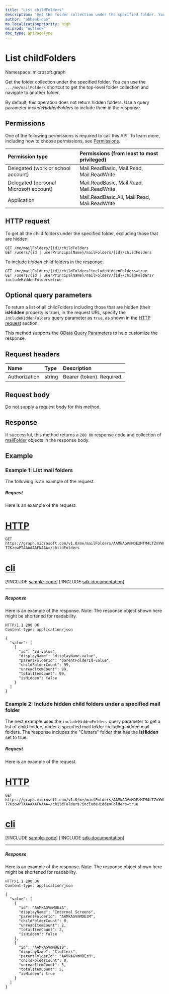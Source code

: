 ```yaml
---
title: "List childFolders"
description: "Get the folder collection under the specified folder. You can use the `.../me/MailFolders` shortcut to get the top-level "
author: "abheek-das"
ms.localizationpriority: high
ms.prod: "outlook"
doc_type: apiPageType
---
```


# List childFolders

Namespace: microsoft.graph

Get the folder collection under the specified folder. You can use the `.../me/mailFolders` shortcut to get the top-level 
folder collection and navigate to another folder.

By default, this operation does not return hidden folders. Use a query parameter _includeHiddenFolders_ to include them in the response.

## Permissions
One of the following permissions is required to call this API. To learn more, including how to choose permissions, see [Permissions](/graph/permissions-reference).

|Permission type      | Permissions (from least to most privileged)              |
|:--------------------|:---------------------------------------------------------|
|Delegated (work or school account) | Mail.ReadBasic, Mail.Read, Mail.ReadWrite    |
|Delegated (personal Microsoft account) | Mail.ReadBasic, Mail.Read, Mail.ReadWrite    |
|Application | Mail.ReadBasic.All, Mail.Read, Mail.ReadWrite |

## HTTP request

To get all the child folders under the specified folder, excluding those that are hidden:
<!-- { "blockType": "ignored" } -->
```http
GET /me/mailFolders/{id}/childFolders
GET /users/{id | userPrincipalName}/mailFolders/{id}/childFolders
```

To include _hidden_ child folders in the response:
<!-- { "blockType": "ignored" } -->
```http
GET /me/mailFolders/{id}/childFolders?includeHiddenFolders=true
GET /users/{id | userPrincipalName}/mailFolders/{id}/childFolders?includeHiddenFolders=true
```

## Optional query parameters
To return a list of all childFolders including those that are hidden (their **isHidden** property is true), in the request URL, specify the `includeHiddenFolders` query parameter as `true`, as shown in the [HTTP request](#http-request) section.

This method supports the [OData Query Parameters](/graph/query-parameters) to help customize the response.
## Request headers
| Name       | Type | Description|
|:-----------|:------|:----------|
| Authorization  | string  | Bearer {token}. Required. |

## Request body
Do not supply a request body for this method.

## Response

If successful, this method returns a `200 OK` response code and collection of [mailFolder](../resources/mailfolder.md) objects in the response body.

## Example

### Example 1: List mail folders

The following is an example of the request.

##### Request
Here is an example of the request.

# [HTTP](#tab/http)
<!-- {
  "blockType": "request",
  "name": "mailfolder_get_childfolders",
  "sampleKeys": ["AAMkAGVmMDEzMTM4LTZmYWUtNDdkNC1hMDZiLTU1OGY5OTZhYmY4OAAuAAAAAAAiQ8W967B7TKBjgx9rVEURAQAiIsqMbYjsT5e-T7KzowPTAAAAAAFNAAA="]
}-->
```msgraph-interactive
GET https://graph.microsoft.com/v1.0/me/mailFolders/AAMkAGVmMDEzMTM4LTZmYWUtNDdkNC1hMDZiLTU1OGY5OTZhYmY4OAAuAAAAAAAiQ8W967B7TKBjgx9rVEURAQAiIsqMbYjsT5e-T7KzowPTAAAAAAFNAAA=/childFolders
```

# [cli](#tab/cli)
[!INCLUDE [sample-code](../includes/snippets/cli/mailfolder-get-childfolders-cli-snippets.md)]
[!INCLUDE [sdk-documentation](../includes/snippets/snippets-sdk-documentation-link.md)]

---

##### Response
Here is an example of the response. Note: The response object shown here might be shortened for readability.
<!-- {
  "blockType": "response",
  "truncated": true,
  "@odata.type": "microsoft.graph.mailFolder",
  "isCollection": true
} -->
```http
HTTP/1.1 200 OK
Content-type: application/json

{
  "value": [
    {
      "id": "id-value",
      "displayName": "displayName-value",
      "parentFolderId": "parentFolderId-value",
      "childFolderCount": 99,
      "unreadItemCount": 99,
      "totalItemCount": 99,
      "isHidden": false
    }
  ]
}
```
### Example 2: Include hidden child folders under a specified mail folder

The next example uses the `includeHiddenFolders` query parameter to get a list of child folders under a specified mail folder including hidden mail folders. The response includes the "Clutters" folder that has the **isHidden** set to true.

##### Request
Here is an example of the request.


# [HTTP](#tab/http)
<!-- {
  "blockType": "request",
  "name": "mailfolder_get_hiddenchildfolders",
  "sampleKeys": ["AAMkAGVmMDEzMTM4LTZmYWUtNDdkNC1hMDZiLTU1OGY5OTZhYmY4OAAuAAAAAAAiQ8W967B7TKBjgx9rVEURAQAiIsqMbYjsT5e-T7KzowPTAAAAAAFNAAA="]
}-->
```msgraph-interactive
GET https://graph.microsoft.com/v1.0/me/mailFolders/AAMkAGVmMDEzMTM4LTZmYWUtNDdkNC1hMDZiLTU1OGY5OTZhYmY4OAAuAAAAAAAiQ8W967B7TKBjgx9rVEURAQAiIsqMbYjsT5e-T7KzowPTAAAAAAFNAAA=/childFolders?includeHiddenFolders=true
```

# [cli](#tab/cli)
[!INCLUDE [sample-code](../includes/snippets/cli/mailfolder-get-hiddenchildfolders-cli-snippets.md)]
[!INCLUDE [sdk-documentation](../includes/snippets/snippets-sdk-documentation-link.md)]

---


##### Response
Here is an example of the response. Note: The response object shown here might be shortened for readability.
<!-- {
  "blockType": "response",
  "truncated": true,
  "@odata.type": "microsoft.graph.mailFolder",
  "isCollection": true
} -->
```http
HTTP/1.1 200 OK
Content-type: application/json

{
  "value": [
    {
      "id": "AAMkAGVmMDEzA",
      "displayName": "Internal Screens",
      "parentFolderId": "AAMkAGVmMDEzM",
      "childFolderCount": 0,
      "unreadItemCount": 2,
      "totalItemCount": 2,
      "isHidden": false
    },
    {
      "id": "AAMkAGVmMDEzB",
      "displayName": "Clutters",
      "parentFolderId": "AAMkAGVmMDEzM",
      "childFolderCount": 0,
      "unreadItemCount": 5,
      "totalItemCount": 5,
      "isHidden": true
    }
  ]
}
```

<!-- uuid: 8fcb5dbc-d5aa-4681-8e31-b001d5168d79
2015-10-25 14:57:30 UTC -->
<!-- {
  "type": "#page.annotation",
  "description": "List childFolders",
  "keywords": "",
  "section": "documentation",
  "tocPath": "",
  "suppressions": [
  ]
}-->
